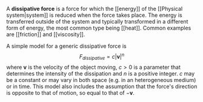 A **dissipative force** is a force for which the [[energy]] of the [[Physical system|system]] is reduced when the force takes place. The energy is transferred outside of the system and typically transformed in a different form of energy, the most common type being [[heat]]. Common examples are [[friction]] and [[viscosity]].

A simple model for a generic dissipative force is
$$F_{dissipative}=c|\mathbf{v}|^{n}$$
where $\mathbf{v}$ is the velocity of the object moving, $c>0$ is a parameter that determines the intensity of the dissipation and $n$ is a positive integer. $c$ may be a constant or may vary in both space (e.g. in an heterogeneous medium) or in time. This model also includes the assumption that the force's direction is opposite to that of motion, so equal to that of $-\mathbf{v}$.